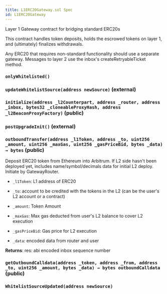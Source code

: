 ```yaml
---
title: L1ERC20Gateway.sol Spec
id: L1ERC20Gateway
---
```


Layer 1 Gateway contract for bridging standard ERC20s

This contract handles token deposits, holds the escrowed tokens on layer 1, and (ultimately) finalizes withdrawals.

Any ERC20 that requires non-standard functionality should use a separate gateway.
Messages to layer 2 use the inbox's createRetryableTicket method.

### `onlyWhitelisted()`

### `updateWhitelistSource(address newSource)` (external)

### `initialize(address _l2Counterpart, address _router, address _inbox, bytes32 _cloneableProxyHash, address _l2BeaconProxyFactory)` (public)

### `postUpgradeInit()` (external)

### `outboundTransfer(address _l1Token, address _to, uint256 _amount, uint256 _maxGas, uint256 _gasPriceBid, bytes _data) → bytes` (public)

Deposit ERC20 token from Ethereum into Arbitrum. If L2 side hasn't been deployed yet, includes name/symbol/decimals data for initial L2 deploy. Initiate by GatewayRouter.

- `_l1Token`: L1 address of ERC20

- `_to`: account to be credited with the tokens in the L2 (can be the user's L2 account or a contract)

- `_amount`: Token Amount

- `_maxGas`: Max gas deducted from user's L2 balance to cover L2 execution

- `_gasPriceBid`: Gas price for L2 execution

- `_data`: encoded data from router and user

**Returns**: res: abi encoded inbox sequence number

### `getOutboundCalldata(address _token, address _from, address _to, uint256 _amount, bytes _data) → bytes outboundCalldata` (public)

### `WhitelistSourceUpdated(address newSource)`
